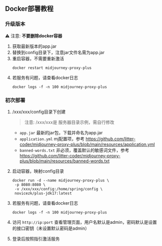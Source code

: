 ## Docker部署教程

### 升级版本
⚠️ 注意: **不要删除docker容器**
1. 获取最新版本的app.jar
2. 替换到config目录下，注意jar文件名需为app.jar
3. 重启容器，不需要重新激活
    ```shell
    docker restart midjourney-proxy-plus
    ```
4. 若服务有问题，请查看docker日志
    ```shell
    docker logs -f -n 100 midjourney-proxy-plus
    ```

### 初次部署
1. /xxx/xxx/config目录下创建
    > 注意: /xxx/xxx是 服务器目录示例，需自行修改
   - `app.jar` 最新的jar包，下载并命名为app.jar
   - `application.yml` mj配置项，参考 https://github.com/litter-coder/midjourney-proxy-plus/blob/main/resources/application.yml
   - `banned-words.txt` 非必须，覆盖默认的敏感词文件，参考 https://github.com/litter-coder/midjourney-proxy-plus/blob/main/resources/banned-words.txt

2. 启动容器，映射config目录
    ```shell
    docker run -d --name midjourney-proxy-plus \
     -p 8080:8080 \
     -v /xxx/xxx/config:/home/spring/config \
     novicezk/plus-jdk17:latest
    ```
3. 若服务有问题，请查看docker日志
    ```shell
    docker logs -f -n 100 midjourney-proxy-plus
    ```

4. 访问 `http://ip:port` 查看管理页面，用户名默认是admin，密码默认是设置的接口密钥（未设置默认密码是admin）
5. 登录后按照指引激活服务